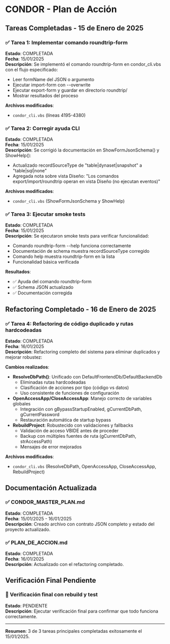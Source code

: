 # CONDOR - Plan de Acción

## Tareas Completadas - 15 de Enero de 2025

### ✅ Tarea 1: Implementar comando roundtrip-form
**Estado**: COMPLETADA  
**Fecha**: 15/01/2025  
**Descripción**: Se implementó el comando roundtrip-form en condor_cli.vbs con el flujo especificado:
- Leer formName del JSON o argumento
- Ejecutar import-form con --overwrite
- Ejecutar export-form y guardar en directorio roundtrip/
- Mostrar resultados del proceso

**Archivos modificados**:
- `condor_cli.vbs` (líneas 4195-4380)

### ✅ Tarea 2: Corregir ayuda CLI
**Estado**: COMPLETADA  
**Fecha**: 15/01/2025  
**Descripción**: Se corrigió la documentación en ShowFormJsonSchema() y ShowHelp():
- Actualizado recordSourceType de "table|dynaset|snapshot" a "table|sql|none"
- Agregada nota sobre vista Diseño: "Los comandos export/import/roundtrip operan en vista Diseño (no ejecutan eventos)"

**Archivos modificados**:
- `condor_cli.vbs` (ShowFormJsonSchema y ShowHelp)

### ✅ Tarea 3: Ejecutar smoke tests
**Estado**: COMPLETADA  
**Fecha**: 15/01/2025  
**Descripción**: Se ejecutaron smoke tests para verificar funcionalidad:
- Comando roundtrip-form --help funciona correctamente
- Documentación de schema muestra recordSourceType corregido
- Comando help muestra roundtrip-form en la lista
- Funcionalidad básica verificada

**Resultados**:
- ✅ Ayuda del comando roundtrip-form
- ✅ Schema JSON actualizado
- ✅ Documentación corregida

## Refactoring Completado - 16 de Enero de 2025

### ✅ Tarea 4: Refactoring de código duplicado y rutas hardcodeadas
**Estado**: COMPLETADA  
**Fecha**: 16/01/2025  
**Descripción**: Refactoring completo del sistema para eliminar duplicados y mejorar robustez:

**Cambios realizados**:
- **ResolveDbPath()**: Unificado con DefaultFrontendDb/DefaultBackendDb
  - Eliminadas rutas hardcodeadas
  - Clasificación de acciones por tipo (código vs datos)
  - Uso consistente de funciones de configuración
- **OpenAccessApp/CloseAccessApp**: Manejo correcto de variables globales
  - Integración con gBypassStartupEnabled, gCurrentDbPath, gCurrentPassword
  - Restauración automática de startup bypass
- **RebuildProject**: Robustecido con validaciones y fallbacks
  - Validación de acceso VBIDE antes de proceder
  - Backup con múltiples fuentes de ruta (gCurrentDbPath, strAccessPath)
  - Mensajes de error mejorados

**Archivos modificados**:
- `condor_cli.vbs` (ResolveDbPath, OpenAccessApp, CloseAccessApp, RebuildProject)

## Documentación Actualizada

### ✅ CONDOR_MASTER_PLAN.md
**Estado**: COMPLETADA  
**Fecha**: 15/01/2025 - 16/01/2025  
**Descripción**: Creado archivo con contrato JSON completo y estado del proyecto actualizado.

### ✅ PLAN_DE_ACCION.md
**Estado**: COMPLETADA  
**Fecha**: 16/01/2025  
**Descripción**: Actualizado con el refactoring completado.

## Verificación Final Pendiente

### 🔄 Verificación final con rebuild y test
**Estado**: PENDIENTE  
**Descripción**: Ejecutar verificación final para confirmar que todo funciona correctamente.

---

**Resumen**: 3 de 3 tareas principales completadas exitosamente el 15/01/2025.